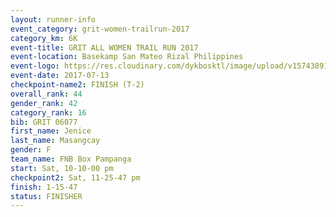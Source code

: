 ```yaml
---
layout: runner-info 
event_category: grit-women-trailrun-2017 
category_km: 6K 
event-title: GRIT ALL WOMEN TRAIL RUN 2017 
event-location: Basekamp San Mateo Rizal Philippines 
event-logo: https://res.cloudinary.com/dykbosktl/image/upload/v1574389137/Logo/a04c0-grit-logo_yxzsau.png 
event-date: 2017-07-13 
checkpoint-name2: FINISH (T-2) 
overall_rank: 44
gender_rank: 42
category_rank: 16
bib: GRIT 06077
first_name: Jenice
last_name: Masangcay
gender: F
team_name: FNB Box Pampanga
start: Sat, 10-10-00 pm
checkpoint2: Sat, 11-25-47 pm
finish: 1-15-47
status: FINISHER
---
```

